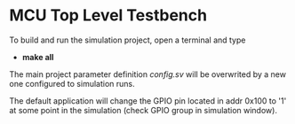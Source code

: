 # MCU Top Level Testbench

To build and run the simulation project, open a terminal and type

* **make all**

The main project parameter definition *config.sv* will be overwrited by a new one configured to simulation runs.

The default application will change the GPIO pin located in addr 0x100 to '1' at some point in the simulation (check GPIO group in simulation window).
